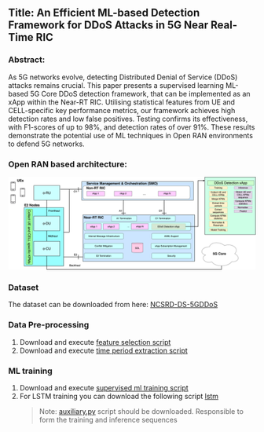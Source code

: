 ## Title: An Efficient ML-based Detection Framework for DDoS Attacks in 5G Near Real-Time RIC
### Abstract:
As 5G networks evolve, detecting Distributed Denial of Service (DDoS) attacks remains crucial. This paper presents a supervised learning ML-based 5G Core DDoS detection framework, that can be implemented as an xApp within the Near-RT RIC. Utilising statistical features from UE and CELL-specific key performance metrics, our framework achieves high detection rates and low false positives. Testing confirms its effectiveness, with F1-scores of up to 98\%, and detection rates of over 91\%. These results demonstrate the potential use of ML techniques in Open RAN environments to defend 5G networks.

### Open RAN based architecture:
![plot](https://github.com/sotirischatzimiltis/DDoS_5G_network_KPM/blob/main/Figrures/arch_working_final_letter.png)

### Dataset
The dataset can be downloaded from here: [NCSRD-DS-5GDDoS](https://zenodo.org/records/10671494)

### Data Pre-processing
1. Download and execute [feature selection script](https://github.com/sotirischatzimiltis/DDoS_5G_network_KPM/blob/main/Scripts/data_feature_selection_script.py)
2. Download and execute [time period extraction script](https://github.com/sotirischatzimiltis/DDoS_5G_network_KPM/blob/main/Scripts/time_period_extraction_script.py)
   
### ML training
1. Download and execute [supervised ml training script](https://github.com/sotirischatzimiltis/DDoS_5G_network_KPM/blob/main/Scripts/supervised_learning_approach.py)
2. For LSTM training you can download the following script [lstm](https://github.com/sotirischatzimiltis/DDoS_5G_network_KPM/blob/main/Scripts/lstm.ipynb)
   > Note: [auxiliary.py](https://github.com/sotirischatzimiltis/DDoS_5G_network_KPM/blob/main/Scripts/auxiliary.py) script should be downloaded. Responsible to form the training and inference sequences
